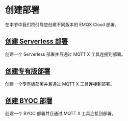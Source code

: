 # 创建部署

在本节中我们将引导您创建不同版本的 EMQX Cloud 部署。

## [创建 Serverless 部署](./serverless.md)
创建一个 Serverless 部署并且通过 MQTT X 工具连接到部署。


## [创建专有版部署](./dedicated.md)
创建一个专有版部署并且通过 MQTT X 工具连接到部署。


## [创建 BYOC 部署](./byoc.md)
创建一个 BYOC 部署并且通过 MQTT X 工具连接到部署。